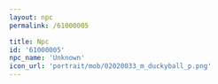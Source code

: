 ```yaml
---
layout: npc
permalink: /61000005

title: Npc
id: '61000005'
npc_name: 'Unknown'
icon_url: 'portrait/mob/02020033_m_duckyball_p.png'
---
```

